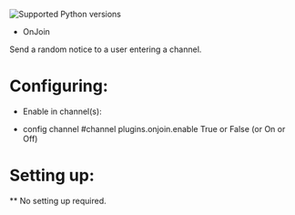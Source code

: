 ![Supported Python versions](https://img.shields.io/badge/python-3.4%2C%203.5%2C%203.6%2C%203.7%2C%203.8-blue.svg)

* OnJoin

Send a random notice to a user entering a channel.

Configuring:
===========

* Enable in channel(s):

* config channel #channel plugins.onjoin.enable True or False (or On or Off)

Setting up:
==========

** No setting up required.
